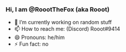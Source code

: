 ### Hi, I am @RoootTheFox (aka Rooot)

- 🔭 I’m currently working on random stuff
- 📫 How to reach me: (Discord) Rooot#9414
- 😄 Pronouns: he/him
- ⚡ Fun fact: no
<!--
- 🌱 I’m currently learning ...
- 👯 I’m looking to collaborate on ...
- 🤔 I’m looking for help with ...
- 💬 Ask me about ...
hi
--!>
